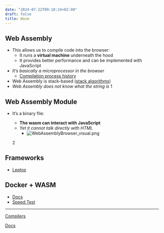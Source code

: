 ```yaml
---
date: "2024-07-22T09:10:24+02:00"
draft: false
title: Wasm
---
```


## Web Assembly

-   This allows us to compile code into the browser:
    -   It runs a **virtual machine** underneath the hood
    -   It provides better performance and can be implemented with
        JavaScript
-   *It’s basically a microprocessor in the browser*
    -   [Compilation process
        history](/Notes/posts//posts/compilation_porcess/Compialtion_process_history)
-   Web Assembly is stack-based ([stack
    algorithms](/Notes/posts/Algorithms/stack_algorithms))
-   *Web Assembly does not know what the string is*
    1

## Web Assembly Module

-   It’s a binary file:
    -   **The wasm can interact with JavaScript**
    -   *Yet it cannot talk directly with HTML*
        -   ![WebAssemblyBrowser_visual.png](/Notes/WebAssemblyBrowser_visual.png "fig:")

    2

## Frameworks

-   [Leptos](https://leptos-rs.github.io/leptos/view/01_basic_component.html)

## Docker + WASM

-   [Docs](https://www.youtube.com/watch?v:%207553XZ0T6pM)
-   [Speed Test](https://youtu.be/4KtotxNAwME)

------------------------------------------------------------------------

[Compilers](/Notes/posts/compilers)

[Docs](https://www.youtube.com/watch?v:%203sU557ZKjUs)
